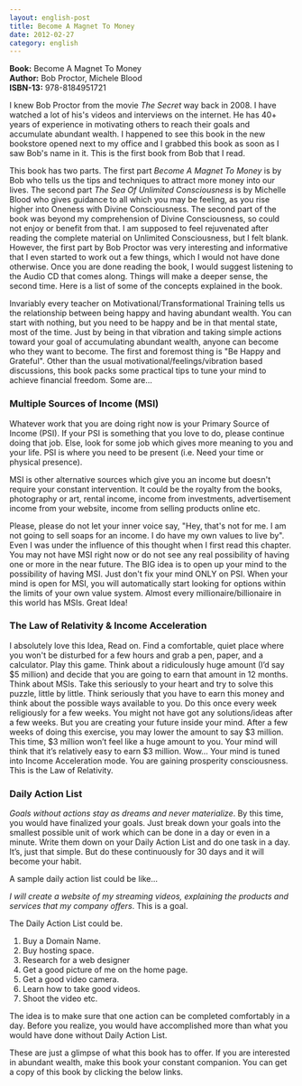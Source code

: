```yaml
---
layout: english-post
title: Become A Magnet To Money
date: 2012-02-27
category: english
---
```


**Book:** Become A Magnet To Money  
**Author:** Bob Proctor, Michele Blood  
**ISBN-13:** 978-8184951721

I knew Bob Proctor from the movie *The Secret* way back in 2008. I have watched a lot of his's videos and interviews on the internet. He has 40+ years of experience in motivating others to reach their goals and accumulate abundant wealth. I happened to see this book in the new bookstore opened next to my office and I grabbed this book as soon as I saw Bob's name in it. This is the first book from Bob that I read.  
  
This book has two parts. The first part *Become A Magnet To Money* is by Bob who tells us the tips and techniques to attract more money into our lives. The second part *The Sea Of Unlimited Consciousness* is by Michelle Blood who gives guidance to all which you may be feeling, as you rise higher into Oneness with Divine Consciousness. The second part of the book was beyond my comprehension of Divine Consciousness, so could not enjoy or benefit from that. I am supposed to feel rejuvenated after reading the complete material on Unlimited Consciousness, but I felt blank. However, the first part by Bob Proctor was very interesting and informative that I even started to work out a few things, which I would not have done otherwise. Once you are done reading the book, I would suggest listening to the Audio CD that comes along. Things will make a deeper sense, the second time. Here is a list of some of the concepts explained in the book.  
  
Invariably every teacher on Motivational/Transformational Training tells us the relationship between being happy and having abundant wealth. You can start with nothing, but you need to be happy and be in that mental state, most of the time.  Just by being in that vibration and taking simple actions toward your goal of accumulating abundant wealth, anyone can become who they want to become. The first and foremost thing is "Be Happy and Grateful". Other than the usual motivational/feelings/vibration based discussions, this book packs some practical tips to tune your mind to achieve financial freedom. Some are...  
  
### Multiple Sources of Income (MSI)

Whatever work that you are doing right now is your Primary Source of Income (PSI). If your PSI is something that you love to do, please continue doing that job. Else, look for some job which gives more meaning to you and your life. PSI is where you need to be present (i.e. Need your time or physical presence).  

MSI is other alternative sources which give you an income but doesn't require your constant intervention. It could be the royalty from the books, photography or art, rental income, income from investments, advertisement income from your website, income from selling products online etc.  

Please, please do not let your inner voice say, "Hey, that's not for me. I am not going to sell soaps for an income. I do have my own values to live by".  Even I was under the influence of this thought when I first read this chapter. You may not have MSI right now or do not see any real possibility of having one or more in the near future. The BIG idea is to open up your mind to the possibility of having MSI. Just don't fix your mind ONLY on PSI. When your mind is open for MSI, you will automatically start looking for options within the limits of your own value system. Almost every millionaire/billionaire in this world has MSIs. Great Idea!  
  
### The Law of Relativity & Income Acceleration

I absolutely love this Idea, Read on. Find a comfortable, quiet place where you won't be disturbed for a few hours and grab a pen, paper, and a calculator. Play this game. Think about a ridiculously huge amount (I’d say $5 million) and decide that you are going to earn that amount in 12 months. Think about MSIs. Take this seriously to your heart and try to solve this puzzle, little by little. Think seriously that you have to earn this money and think about the possible ways available to you. Do this once every week religiously for a few weeks. You might not have got any solutions/ideas after a few weeks. But you are creating your future inside your mind. After a few weeks of doing this exercise, you may lower the amount to say $3 million. This time, $3 million won’t feel like a huge amount to you. Your mind will think that it’s relatively easy to earn $3 million. Wow… Your mind is tuned into Income Acceleration mode. You are gaining prosperity consciousness. This is the Law of Relativity.  
  
### Daily Action List

*Goals without actions stay as dreams and never materialize*. By this time, you would have finalized your goals. Just break down your goals into the smallest possible unit of work which can be done in a day or even in a minute. Write them down on your Daily Action List and do one task in a day. It’s, just that simple. But do these continuously for 30 days and it will become your habit.  

A sample daily action list could be like...  

*I will create a website of my streaming videos, explaining the products and services that my company offers*. This is a goal.  

The Daily Action List could be.  

1. Buy a Domain Name.  
2. Buy hosting space.  
3. Research for a web designer  
4. Get a good picture of me on the home page.  
5. Get a good video camera.  
6. Learn how to take good videos.  
7. Shoot the video etc.  

The idea is to make sure that one action can be completed comfortably in a day. Before you realize, you would have accomplished more than what you would have done without Daily Action List.  
  
These are just a glimpse of what this book has to offer. If you are interested in abundant wealth, make this book your constant companion. You can get a copy of this book by clicking the below links.  
